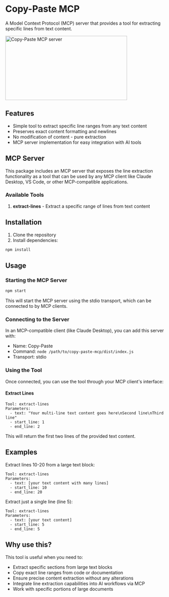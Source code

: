 # Copy-Paste MCP

A Model Context Protocol (MCP) server that provides a tool for extracting specific lines from text content.

<a href="https://glama.ai/mcp/servers/@ananddtyagi/copy-paste-mcp">
  <img width="380" height="200" src="https://glama.ai/mcp/servers/@ananddtyagi/copy-paste-mcp/badge" alt="Copy-Paste MCP server" />
</a>

## Features

- Simple tool to extract specific line ranges from any text content
- Preserves exact content formatting and newlines
- No modification of content - pure extraction
- MCP server implementation for easy integration with AI tools

## MCP Server

This package includes an MCP server that exposes the line extraction functionality as a tool that can be used by any MCP client like Claude Desktop, VS Code, or other MCP-compatible applications.

### Available Tools

1. **extract-lines** - Extract a specific range of lines from text content

## Installation

1. Clone the repository
2. Install dependencies:

```bash
npm install
```

## Usage

### Starting the MCP Server

```bash
npm start
```

This will start the MCP server using the stdio transport, which can be connected to by MCP clients.

### Connecting to the Server

In an MCP-compatible client (like Claude Desktop), you can add this server with:

- Name: Copy-Paste
- Command: `node /path/to/copy-paste-mcp/dist/index.js`
- Transport: stdio

### Using the Tool

Once connected, you can use the tool through your MCP client's interface:

#### Extract Lines

```
Tool: extract-lines
Parameters:
  - text: "Your multi-line text content goes here\nSecond line\nThird line"
  - start_line: 1
  - end_line: 2
```

This will return the first two lines of the provided text content.

## Examples

Extract lines 10-20 from a large text block:
```
Tool: extract-lines
Parameters:
  - text: [your text content with many lines]
  - start_line: 10
  - end_line: 20
```

Extract just a single line (line 5):
```
Tool: extract-lines
Parameters:
  - text: [your text content]
  - start_line: 5
  - end_line: 5
```

## Why use this?

This tool is useful when you need to:
- Extract specific sections from large text blocks
- Copy exact line ranges from code or documentation
- Ensure precise content extraction without any alterations
- Integrate line extraction capabilities into AI workflows via MCP
- Work with specific portions of large documents